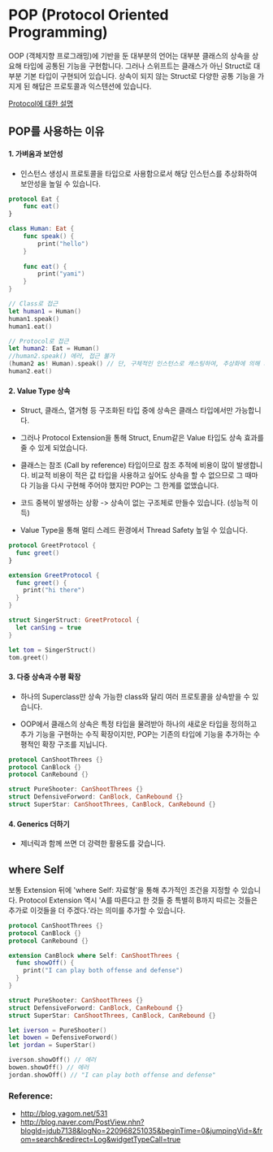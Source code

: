 # POP (Protocol Oriented Programming)

OOP (객체지향 프로그래밍)에 기반을 둔 대부분의 언어는 대부분 클래스의 상속을 상요해 타입에 공통된 기능을 구현합니다. 그러나 스위프트는 클래스가 아닌 Struct로 대부분 기본 타입이 구현되어 있습니다. 상속이 되지 않는 Struct로 다양한 공통 기능을 가지게 된 해답은 프로토콜과 익스텐션에 있습니다.

[Protocol에 대한 설명](../basic/protocol.md)

## POP를 사용하는 이유

#### 1. 가벼움과 보안성

  - 인스턴스 생성시 프로토콜을 타입으로 사용함으로서 해당 인스턴스를 추상화하여 보안성을 높일 수 있습니다.

```swift
protocol Eat {
    func eat()
}

class Human: Eat {
    func speak() {
        print("hello")
    }
    
    func eat() {
        print("yami")
    }
}

// Class로 접근
let human1 = Human()
human1.speak()
human1.eat()

// Protocol로 접근
let human2: Eat = Human()
//human2.speak() 에러, 접근 불가
(human2 as! Human).speak() // 단, 구체적인 인스턴스로 캐스팅하여, 추상화에 의해 가려진 부분에 다시 접근할 수도 있습니다. 
human2.eat()
```

#### 2. Value Type 상속

  - Struct, 클래스, 열거형 등 구조화된 타입 중에 상속은 클래스 타입에서만 가능합니다.

  - 그러나 Protocol Extension을 통해 Struct, Enum같은 Value 타입도 상속 효과를 줄 수 있게 되었습니다.

  - 클래스는 참조 (Call by reference) 타입이므로 참조 추적에 비용이 많이 발생합니다. 비교적 비용이 적은 값 타입을 사용하고 싶어도 상속을 할 수 없으므로 그 때마다 기능을 다시 구현해 주어야 했지만 POP는 그 한계를 없앴습니다.

  - 코드 중복이 발생하는 상황 -> 상속이 없는 구조체로 만들수 있습니다. (성능적 이득)

  - Value Type을 통해 멀티 스레드 환경에서 Thread Safety 높일 수 있습니다.

```swift
protocol GreetProtocol {
  func greet() 
}

extension GreetProtocol {
  func greet() {
    print("hi there")
  }
}

struct SingerStruct: GreetProtocol {
  let canSing = true
}

let tom = SingerStruct()
tom.greet()
```

#### 3. 다중 상속과 수평 확장

  - 하나의 Superclass만 상속 가능한 class와 달리 여러 프로토콜을 상속받을 수 있습니다.

 - OOP에서 클래스의 상속은 특정 타입을 물려받아 하나의 새로운 타입을 정의하고 추가 기능을 구현하는 수직 확장이지만, POP는 기존의 타입에 기능을 추가하는 수평적인 확장 구조를 지닙니다.

```swift
protocol CanShootThrees {}
protocol CanBlock {}
protocol CanRebound {}

struct PureShooter: CanShootThrees {}
struct DefensiveForword: CanBlock, CanRebound {}
struct SuperStar: CanShootThrees, CanBlock, CanRebound {}
```

#### 4. Generics 더하기

  - 제너릭과 함께 쓰면 더 강력한 활용도를 갖습니다.


## where Self

보통 Extension 뒤에 'where Self: 자료형'을 통해 추가적인 조건을 지정할 수 있습니다. Protocol Extension 역시 'A를 따른다고 한 것들 중 특별히 B까지 따르는 것들은 추가로 이것들을 더 주겠다.'라는 의미를 추가할 수 있습니다.

```swift
protocol CanShootThrees {}
protocol CanBlock {}
protocol CanRebound {}

extension CanBlock where Self: CanShootThrees {
  func showOff() {
    print("I can play both offense and defense")
  }
}

struct PureShooter: CanShootThrees {}
struct DefensiveForword: CanBlock, CanRebound {}
struct SuperStar: CanShootThrees, CanBlock, CanRebound {}

let iverson = PureShooter()
let bowen = DefensiveForword()
let jordan = SuperStar()

iverson.showOff() // 에러
bowen.showOff() // 에러
jordan.showOff() // "I can play both offense and defense"
```


### Reference:
- http://blog.yagom.net/531
- http://blog.naver.com/PostView.nhn?blogId=jdub7138&logNo=220968251035&beginTime=0&jumpingVid=&from=search&redirect=Log&widgetTypeCall=true
